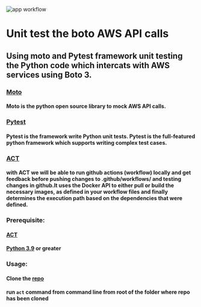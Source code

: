![app workflow](https://github.com/sktech730/unitest-with-moto/actions/workflows/python-app.yml/badge.svg)

# Unit test the boto AWS API calls 

## Using moto and Pytest framework unit testing the Python code which intercats with AWS services using Boto 3.

### [Moto](http://docs.getmoto.org/en/latest/index.html)

#### Moto is the python open source library to mock AWS API calls.

### [Pytest](https://docs.pytest.org/en/7.4.x/)

#### Pytest is the framework write Python unit tests. Pytest is the full-featured python framework which supports writing complex test cases.

### [ACT](https://github.com/nektos/act)

#### with ACT we will be able to run github actions (workflow) locally and get feedback before pushing changes to .github/workflows/ and testing changes in github.It uses the Docker API to either pull or build the necessary images, as defined in your workflow files and finally determines the execution path based on the dependencies that were defined.

### Prerequisite:

#### [ACT](https://github.com/nektos/act)
#### [Python 3.9](https://www.python.org/downloads/release/python-390/) or greater 




### Usage:

#### Clone the [repo](https://github.com/sktech730/unitest-with-moto)

#### run `act` command from command line from root of the folder where repo has been cloned


 
